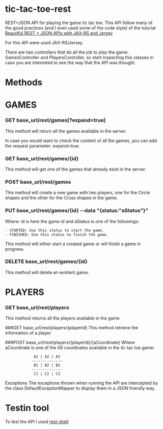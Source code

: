tic-tac-toe-rest
================

REST+JSON API for playing the game tic tac toe. This API follow many of the good practices (and I even used some of the code style) of the tutorial [Beautiful REST + JSON APIs with JAX-RS and Jersey](https://www.youtube.com/watch?v=ITmcAGvfcJI&list=WL&index=16 "Beautiful REST + JSON APIs with JAX-RS and Jersey") 

For this API were used JAX-RS/Jersey.

There are two controllers that do all the job to play the game: GamesController and PlayersController, so start inspecting this classes in case you are interested to see the way that the API was thought.

Methods
=======

GAMES
======

### GET base_url/rest/games[?expand=true]

This method will return all the games available in the server.

In case you would want to check the content of all the games, you can add the request parameter: expand=true.

### GET base_url/rest/games/{id}

This method will get one of the games that already exist in the server.

### POST base_url/rest/games

This method will create a new game with two players, one for the Circle shapes and the other for the Cross shapes in the game.

### PUT base_url/rest/games/{id} --data "{status:"aStatus"}"
Where: id is here the game id and aStatus is one of the followings:

	- STARTED: Use this status to start the game.
	- FINISHED: Use this status to finish the game.
	
This method will either start a created game or will finish a game in progress.

### DELETE base_url/rest/games/{id}
This method will delete an existent game.

PLAYERS
========

### GET base_url/rest/players
This method returns all the players available in the game.

###GET base_url/rest/players/{playerId}
This method retrieve the information of a player.

###POST base_url/rest/players/{playerId}/{aCoordinate}
Where aCoordinate is one of the 09 coordinates available in the tic tac toe game:

				 A1 | A2 | A3
				--------------
				 B1 | B2 | B3
				--------------
				 C1 | C2 | C3
				 
Exceptions
The exceptions thrown when running the API are intercepted by the class DefaultExceptionMapper to display them in a JSON friendly way.

Testin tool
===========

To test the API I used [rest-shell](https://github.com/spring-projects/rest-shell "rest-shell") 
